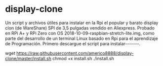 # display-clone
Un script y archivos útiles para instalar en la Rpi el popular y barato display clon (de WareShare) SPI de 3,5 pulgadas vendido en Aliexpress. Probado en RPi A+ y RPi Zero con OS 2018-10-09-raspbian-stretch-lite.img, como parte del desarrollo de un terminal Linux basado en Rpi para el aprendizaje de Programación. Primero descargue el script para instalar-------.

wget https://raw.githubusercontent.com/americo8888/display-clone/master/install.sh
chmod +x install.sh
./install.sh
